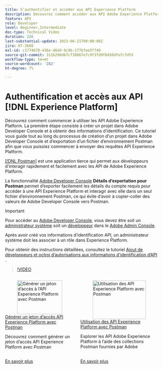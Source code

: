 ```yaml
---
title: S’authentifier et accéder aux API Experience Platform
description: Découvrez comment accéder aux API Adobe Experience Platform.
feature: API
role: Developer
level: Beginner,Intermediate
doc-type: Technical Video
duration: 226
last-substantial-update: 2023-06-21T00:00:00Z
jira: KT-3688
exl-id: c1774670-436e-46dd-9c9b-177bfee5f749
source-git-commit: 311b296d67cf39867e7c9f3fd9f0458dfefcfdfd
workflow-type: tm+mt
source-wordcount: '282'
ht-degree: 7%

---
```


# Authentification et accès aux API [!DNL Experience Platform]

Découvrez comment commencer à utiliser les API Adobe Experience Platform. La première étape consiste à créer un projet dans Adobe Developer Console et à obtenir des informations d’identification. Ce tutoriel vous guide tout au long du processus de création d’un projet dans Adobe Developer Console et d’exportation d’un fichier d’environnement Postman afin que vous puissiez commencer à envoyer des requêtes API Experience Platform.

[[!DNL Postman]](https://www.postman.com/) est une application tierce qui permet aux développeurs d’interagir rapidement et facilement avec les API de Adobe Experience Platform.

La fonctionnalité [Adobe Developer Console](https://developer.adobe.com/console/home) **Détails d’exportation pour Postman** permet d’exporter facilement les détails du compte requis pour accéder à une API Experience Platform et interagir avec elle dans un seul fichier d’environnement Postman, ce qui évite d’avoir à copier-coller des valeurs de Adobe Developer Console vers Postman.

>[!IMPORTANT]
>
>Pour accéder au [Adobe Developer Console](https://developer.adobe.com/console/home), vous devez être soit un [administrateur système](https://helpx.adobe.com/fr/enterprise/using/admin-roles.html) soit un [développeur](https://helpx.adobe.com/enterprise/using/manage-developers.html#:~:text=Add%20developers%20to%20a%20single%20product%20profile&text=In%20the%20Admin%20Console%2C%20navigate,in%20the%20upper%2Dright%20corner.) dans le [Adobe Admin Console](https://adminconsole.adobe.com).
>
> Après avoir créé vos informations d’identification API, un administrateur système doit les associer à un rôle dans Experience Platform.
>
>Pour obtenir des instructions détaillées, consultez le tutoriel [Ajout de développeurs et octroi d’autorisations aux informations d’identification d’API ](../admin/add-developers.md).


>[!VIDEO](https://video.tv.adobe.com/v/28832/?learn=on&enablevpops)

<!-- CARDS
* generate-an-access-token.md
* use-apis-with-postman.md
-->
<!-- START CARDS HTML - DO NOT MODIFY BY HAND -->
<div class="columns">
    <div class="column is-half-tablet is-half-desktop is-one-third-widescreen" aria-label="Generate an Experience Platform API access token with Postman">
        <div class="card" style="height: 100%; display: flex; flex-direction: column; height: 100%;">
            <div class="card-image">
                <figure class="image x-is-16by9">
                    <a href="generate-an-access-token.md" title="Générer un jeton d’accès à l’API Experience Platform avec Postman" target="_blank" rel="referrer">
                        <img class="is-bordered-r-small" src="https://video.tv.adobe.com/v/29698/?format=jpeg&nocache=1752259602830" alt="Générer un jeton d’accès à l’API Experience Platform avec Postman"
                             style="width: 100%; aspect-ratio: 16 / 9; object-fit: cover; overflow: hidden; display: block; margin: auto;">
                    </a>
                </figure>
            </div>
            <div class="card-content is-padded-small" style="display: flex; flex-direction: column; flex-grow: 1; justify-content: space-between;">
                <div class="top-card-content">
                    <p class="headline is-size-6 has-text-weight-bold">
                        <a href="generate-an-access-token.md" target="_blank" rel="referrer" title="Générer un jeton d’accès à l’API Experience Platform avec Postman">Générer un jeton d’accès API Experience Platform avec Postman</a>
                    </p>
                    <p class="is-size-6">Découvrez comment générer un jeton d’accès API Experience Platform avec Postman</p>
                </div>
                <a href="generate-an-access-token.md" target="_blank" rel="referrer" class="spectrum-Button spectrum-Button--outline spectrum-Button--primary spectrum-Button--sizeM" style="align-self: flex-start; margin-top: 1rem;">
                    <span class="spectrum-Button-label has-no-wrap has-text-weight-bold"> En savoir plus </span>
                </a>
            </div>
        </div>
    </div>
    <div class="column is-half-tablet is-half-desktop is-one-third-widescreen" aria-label="Use Experience Platform APIs with Postman">
        <div class="card" style="height: 100%; display: flex; flex-direction: column; height: 100%;">
            <div class="card-image">
                <figure class="image x-is-16by9">
                    <a href="use-apis-with-postman.md" title="Utilisation des API Experience Platform avec Postman" target="_blank" rel="referrer">
                        <img class="is-bordered-r-small" src="https://video.tv.adobe.com/v/29704/?format=jpeg&nocache=1752259602844" alt="Utilisation des API Experience Platform avec Postman"
                             style="width: 100%; aspect-ratio: 16 / 9; object-fit: cover; overflow: hidden; display: block; margin: auto;">
                    </a>
                </figure>
            </div>
            <div class="card-content is-padded-small" style="display: flex; flex-direction: column; flex-grow: 1; justify-content: space-between;">
                <div class="top-card-content">
                    <p class="headline is-size-6 has-text-weight-bold">
                        <a href="use-apis-with-postman.md" target="_blank" rel="referrer" title="Utilisation des API Experience Platform avec Postman">Utilisation des API Experience Platform avec Postman</a>
                    </p>
                    <p class="is-size-6">Explorer les API Adobe Experience Platform à l’aide des collections Postman fournies par Adobe</p>
                </div>
                <a href="use-apis-with-postman.md" target="_blank" rel="referrer" class="spectrum-Button spectrum-Button--outline spectrum-Button--primary spectrum-Button--sizeM" style="align-self: flex-start; margin-top: 1rem;">
                    <span class="spectrum-Button-label has-no-wrap has-text-weight-bold"> En savoir plus </span>
                </a>
            </div>
        </div>
    </div>
</div>
<!-- END CARDS HTML - DO NOT MODIFY BY HAND -->

